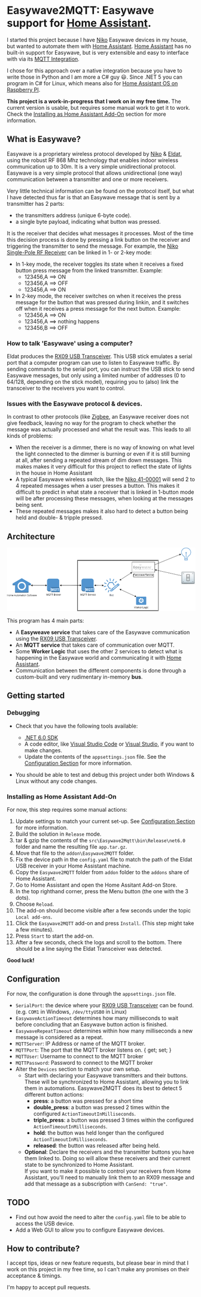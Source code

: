 # Easywave2MQTT: Easywave support for [Home Assistant](https://www.home-assistant.io/).

I started this project because I have [Niko](https://www.niko.eu/) Easywave devices in my house, but wanted to automate them with [Home Assistant](https://www.home-assistant.io/).  [Home Assistant](https://www.home-assistant.io/) has no built-in support for Easywave, but is very extensible and easy to interface with via its [MQTT Integration](https://www.home-assistant.io/integrations/mqtt/).

I chose for this approach over a native integration because you have to write those in Python and I am more a C# guy :smiley:. Since .NET 5 you can program in C# for Linux, which means also for [Home Assistant OS on Raspberry PI](https://www.home-assistant.io/installation/raspberrypi).

**This project is a work-in-progress that I work on in my free time.**  The current version is usable, but requires some manual work to get it to work.  Check the [Installing as Home Assistant Add-On](#installing-as-home-assistant-add-on) section for more information.

## What is Easywave?

Easywave is a proprietary wireless protocol developed by [Niko](https://www.niko.eu/) & [Eldat](https://www.eldat.de/), using the robust RF 868 Mhz technology that enables indoor wireless communication up to 30m.  It is a very simple unidirectional protocol. Easywave is a very simple protocol that allows unidirectional (one way) communication between a transmitter and one or more receivers.

Very little technical information can be found on the protocol itself, but what I have detected thus far is that an Easywave message that is sent by a transmitter has 2 parts:

- the transmitters address (unique 6-byte code).
- a single byte payload, indicating what button was pressed.

It is the receiver that decides what messages it processes.  Most of the time this decision process is done by pressing a link button
on the receiver and triggering the transmitter to send the message. For example, the 
[Niko Single-Pole RF Receiver](https://www.niko.eu/en/products/switching-material-and-socket-outlets/wireless-solutions/one-channel-flush-mounting-wireless-receiver-single-pole-potential-free-productmodel-niko-3f9e1469-93a4-5b9e-94aa-da26caa6a03a)
can be linked in 1- or 2-key mode:

- In 1-key mode, the receiver toggles its state when it receives a fixed button press message from the linked transmitter.
  Example:
  - 123456,A ==> ON
  - 123456,A ==> OFF
  - 123456,A ==> ON
- In 2-key mode, the receiver switches on when it receives the press message for the button that was pressed during linkin, and it switches off when it receives a press message for the next button.
  Example:
  - 123456,A ==> ON
  - 123456,A ==> nothing happens
  - 123456,B ==> OFF

### How to talk 'Easywave' using a computer?

Eldat produces the [RX09 USB Transceiver](https://www.eldat.de/produkte/schnittstellen/rx09e_en.html). This USB stick emulates a serial port that a computer program can use to listen to Easywave traffic. By sending commands to the serial port, you can instruct the USB stick to send Easywave messages, but only using a limited number of addresses (0 to 64/128, depending on the stick model), requiring you to (also) link the transceiver to the receivers you want to control.

### Issues with the Easywave protocol & devices.

In contrast to other protocols (like [Zigbee](https://en.wikipedia.org/wiki/Zigbee), an Easywave receiver does not give feedback, leaving no way for the program to check whether the message was actually processed and what the result was.  This leads to all kinds of problems:

- When the receiver is a dimmer, there is no way of knowing on what level the light connected to the dimmer is burning or even if it is still burning at all, after sending a repeated stream of dim down messages.
  This makes makes it very difficult for this project to reflect the state of lights in the house in Home Assistant
- A typical Easywave wireless switch, like the [Niko 41-00001](https://www.niko.eu/en/products/wireless-controls/wireless-switch-with-two-buttons-productmodel-niko-fbacd5f6-94fc-5ce9-af7c-7394469b12c0) will send 2 to 4 repeated messages when a user presses a button.  This makes it difficult to predict in what state a receiver that is linked in 1-button mode will be after processing these messages, when looking at the messages being sent.
- These repeated messages makes it also hard to detect a button being held and double- & tripple pressed.

## Architecture

![Easywave2MQTT Architecture](https://github.com/marcselis/Easywave2MQTT/blob/main/Architecture.png)

This program has 4 main parts:

- A **Easyweave service** that takes care of the Easywave communication using the [RX09 USB Transceiver](https://www.eldat.de/produkte/schnittstellen/rx09e_en.html).
- An **MQTT service** that takes care of communication over MQTT.
- Some **Worker Logic** that uses the other 2 services to detect what is happening in the Easywave world and 
  communicating it with [Home Assistant](https://www.home-assistant.io/).
- Communication between the different components is done through a custom-built and very rudimentary in-memory **bus**.

## Getting started

### Debugging

- Check that you have the following tools available:

  - [.NET 6.0 SDK](https://dotnet.microsoft.com/en-us/download/dotnet/6.0)
  - A code editor, like [Visual Studio Code](https://code.visualstudio.com/) or [Visual Studio](https://visualstudio.microsoft.com/), if you want to make changes.
  - Update the contents of the `appsettings.json` file.  See the [Configuration Section](#configuration) for more information.
- You should be able to test and debug this project under both Windows & Linux without any code changes.

### Installing as Home Assistant Add-On

For now, this step requires some manual actions:

1) Update settings to match your current set-up.  See [Configuration Section](#configuration) for more information.
1) Build the solution in `Release` mode.
1) tar & gzip the contents of the `src\Easywave2Mqtt\bin\Release\net6.0` folder and name the resulting file `app.tar.gz`.
1) Move that file to the `addon\Easywave2MQTT` folder.
1) Fix the device path in the `config.yaml` file to match the path of the Eldat USB receiver in your Home Assistant machine.
1) Copy the `Easywave2MQTT` folder from `addon` folder to the `addons` share of Home Assistant.
1) Go to Home Assistant and open the Home Assitant Add-on Store.
1) In the top righthand corner, press the Menu button (the one with the 3 dots).
1) Choose `Reload`.
1) The add-on should become visible after a few seconds under the topic `Local add-ons`.
1) Click the `Easywave2MQTT` add-on and press `Install`. (This step might take a few minutes).
1) Press `Start` to start the add-on.
1) After a few seconds, check the logs and scroll to the bottom.
   There should be a line saying the Eldat Transceiver was detected.

**Good luck!**

## Configuration

For now, the configuration is done through the `appsettings.json` file.

- `SerialPort`: the device where your [RX09 USB Transceiver](https://www.eldat.de/produkte/schnittstellen/rx09e_en.html) can be found.  (e.g. `COM1` in Windows, `/dev/ttyUSB0` in Linux)
- `EasywaveActionTimeout` determines how many milliseconds to wait before concluding that an Easywave button action is finished.
- `EasywaveRepeatTimeout` determines within how many milliseconds a new message is considered as a repeat.
- `MQTTServer`: IP Address or name of the MQTT broker.
- `MQTTPort`: The port that the MQTT broker listens on. { get; set; }
- `MQTTUser`: Username to connect to the MQTT broker
- `MQTTPassword`: Password to connect to the MQTT broker
- Alter the `Devices` section to match your own setup.
  - Start with declaring your Easywave transmitters and their buttons.  These will be synchronized to Home Assistant, allowing you to link them in automations.  Easywave2MQTT does its best to detect 5 different button actions:
    - **press**: a button was pressed for a short time
    - **double_press**: a button was pressed 2 times within the configured `ActionTimeoutInMilliseconds`.
    - **triple_press**: a button was pressed 3 times within the configured `ActionTimeoutInMilliseconds`.
    - **hold**: the button was held longer than the configured `ActionTimeoutInMilliseconds`.
    - **released**: the button was released after being held.
  - **Optional**: Declare the receivers and the transmitter buttons you have them linked to.  Doing so will allow these receivers and their current state to be synchronized to Home Assistant.  
  If you want to make it possible to control your receivers from Home Assistant, you'll need to manually link them to an RX09 message and add that message as a subscription with `CanSend: "true"`.

## TODO

- Find out how avoid the need to alter the `config.yaml` file to be able to access the USB device.
- Add a Web GUI to allow you to configure Easywave devices.

## How to contribute?

I accept tips, ideas or new feature requests, but please bear in mind that I work on this project in my free time, so I can't make any promises on their acceptance & timings.

I'm happy to accept pull requests.

